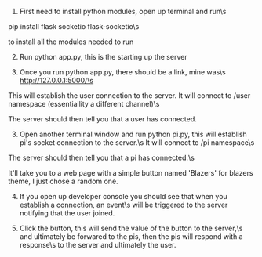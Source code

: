 1. First need to install python modules, open up terminal and run\s

 pip install flask socketio flask-socketio\s

 to install all the modules needed to run

2. Run python app.py, this is the starting up the server

3. Once you run python app.py, there should be a link, mine was\s
 http://127.0.0.1:5000/\s

 This will establish the user connection to the server. It will connect to /user namespace (essentiallity a different channel)\s

 The server should then tell you that a user has connected.

3. Open another terminal window and run python pi.py, this will establish pi's socket connection to the server.\s
 It will connect to /pi namespace\s

 The server should then tell you that a pi has connected.\s

 It'll take you to a web page with a simple button named 'Blazers' for blazers theme, I just chose a random one.

4. If you open up developer console you should see that when you establish a connection, an event\s
 will be triggered to the server notifying that the user joined. 

5. Click the button, this will send the value of the button to the server,\s
 and ultimately be forwared to the pis, then the pis will respond with a response\s
 to the server and ultimately the user.